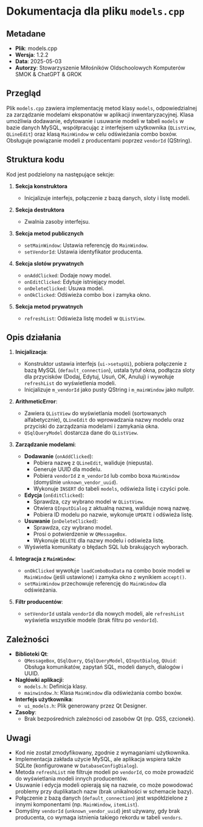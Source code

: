 # Dokumentacja dla pliku `models.cpp`

## Metadane
- **Plik**: models.cpp
- **Wersja**: 1.2.2
- **Data**: 2025-05-03
- **Autorzy**: Stowarzyszenie Miłośników Oldschoolowych Komputerów SMOK & ChatGPT & GROK

## Przegląd
Plik `models.cpp` zawiera implementację metod klasy `models`, odpowiedzialnej za zarządzanie modelami eksponatów w aplikacji inwentaryzacyjnej. Klasa umożliwia dodawanie, edytowanie i usuwanie modeli w tabeli `models` w bazie danych MySQL, współpracując z interfejsem użytkownika (`QListView`, `QLineEdit`) oraz klasą `MainWindow` w celu odświeżania combo boxów. Obsługuje powiązanie modeli z producentami poprzez `vendorId` (QString).

## Struktura kodu
Kod jest podzielony na następujące sekcje:

1. **Sekcja konstruktora**  
   - Inicjalizuje interfejs, połączenie z bazą danych, sloty i listę modeli.

2. **Sekcja destruktora**  
   - Zwalnia zasoby interfejsu.

3. **Sekcja metod publicznych**  
   - `setMainWindow`: Ustawia referencję do `MainWindow`.
   - `setVendorId`: Ustawia identyfikator producenta.

4. **Sekcja slotów prywatnych**  
   - `onAddClicked`: Dodaje nowy model.
   - `onEditClicked`: Edytuje istniejący model.
   - `onDeleteClicked`: Usuwa model.
   - `onOkClicked`: Odświeża combo box i zamyka okno.

5. **Sekcja metod prywatnych**  
   - `refreshList`: Odświeża listę modeli w `QListView`.

## Opis działania
1. **Inicjalizacja**:
   - Konstruktor ustawia interfejs (`ui->setupUi`), pobiera połączenie z bazą MySQL (`default_connection`), ustala tytuł okna, podłącza sloty dla przycisków (Dodaj, Edytuj, Usuń, OK, Anuluj) i wywołuje `refreshList` do wyświetlenia modeli.
   - Inicjalizuje `m_vendorId` jako pusty QString i `m_mainWindow` jako nullptr.

2. **ArithmeticError**:
   - Zawiera `QListView` do wyświetlania modeli (sortowanych alfabetycznie), `QLineEdit` do wprowadzania nazwy modelu oraz przyciski do zarządzania modelami i zamykania okna.
   - `QSqlQueryModel` dostarcza dane do `QListView`.

3. **Zarządzanie modelami**:
   - **Dodawanie** (`onAddClicked`):
     - Pobiera nazwę z `QLineEdit`, waliduje (niepusta).
     - Generuje UUID dla modelu.
     - Pobiera `vendorId` z `m_vendorId` lub combo boxa `MainWindow` (domyślnie `unknown_vendor_uuid`).
     - Wykonuje `INSERT` do tabeli `models`, odświeża listę i czyści pole.
   - **Edycja** (`onEditClicked`):
     - Sprawdza, czy wybrano model w `QListView`.
     - Otwiera `QInputDialog` z aktualną nazwą, waliduje nową nazwę.
     - Pobiera ID modelu po nazwie, wykonuje `UPDATE` i odświeża listę.
   - **Usuwanie** (`onDeleteClicked`):
     - Sprawdza, czy wybrano model.
     - Prosi o potwierdzenie w `QMessageBox`.
     - Wykonuje `DELETE` dla nazwy modelu i odświeża listę.
   - Wyświetla komunikaty o błędach SQL lub brakujących wyborach.

4. **Integracja z `MainWindow`**:
   - `onOkClicked` wywołuje `loadComboBoxData` na combo boxie modeli w `MainWindow` (jeśli ustawione) i zamyka okno z wynikiem `accept()`.
   - `setMainWindow` przechowuje referencję do `MainWindow` dla odświeżania.

5. **Filtr producentów**:
   - `setVendorId` ustala `vendorId` dla nowych modeli, ale `refreshList` wyświetla wszystkie modele (brak filtru po `vendorId`).

## Zależności
- **Biblioteki Qt**:
  - `QMessageBox`, `QSqlQuery`, `QSqlQueryModel`, `QInputDialog`, `QUuid`: Obsługa komunikatów, zapytań SQL, modeli danych, dialogów i UUID.
- **Nagłówki aplikacji**:
  - `models.h`: Definicja klasy.
  - `mainwindow.h`: Klasa `MainWindow` dla odświeżania combo boxów.
- **Interfejs użytkownika**:
  - `ui_models.h`: Plik generowany przez Qt Designer.
- **Zasoby**:
  - Brak bezpośrednich zależności od zasobów Qt (np. QSS, czcionek).

## Uwagi
- Kod nie został zmodyfikowany, zgodnie z wymaganiami użytkownika.
- Implementacja zakłada użycie MySQL, ale aplikacja wspiera także SQLite (konfigurowane w `DatabaseConfigDialog`).
- Metoda `refreshList` nie filtruje modeli po `vendorId`, co może prowadzić do wyświetlania modeli innych producentów.
- Usuwanie i edycja modeli opierają się na nazwie, co może powodować problemy przy duplikatach nazw (brak unikalności w schemacie bazy).
- Połączenie z bazą danych (`default_connection`) jest współdzielone z innymi komponentami (np. `MainWindow`, `itemList`).
- Domyślny `vendorId` (`unknown_vendor_uuid`) jest używany, gdy brak producenta, co wymaga istnienia takiego rekordu w tabeli `vendors`.